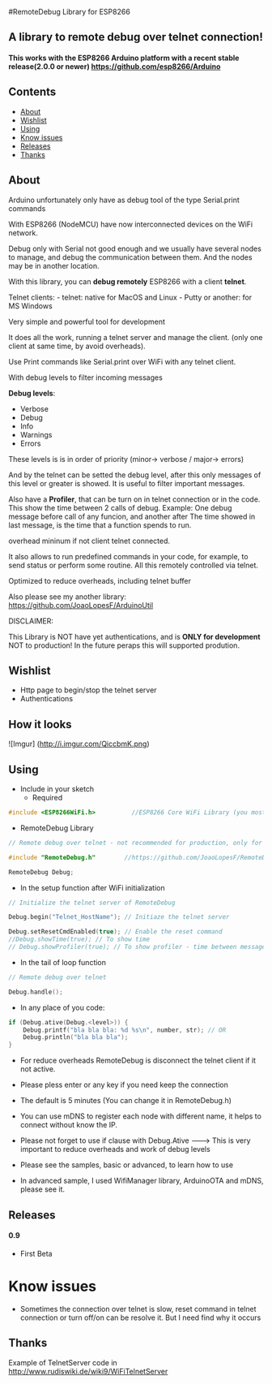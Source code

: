 #RemoteDebug Library for ESP8266

## A library to remote debug over telnet connection!

#### This works with the ESP8266 Arduino platform with a recent stable release(2.0.0 or newer) https://github.com/esp8266/Arduino

## Contents
 - [About](#about)
 - [Wishlist](#wishlist)
 - [Using](#using)
 - [Know issues](#knowissues)
 - [Releases](#releases)
 - [Thanks](#thanks)

## About

Arduino unfortunately only have as debug tool of the type Serial.print commands

With ESP8266 (NodeMCU) have now interconnected devices on the WiFi network.

Debug only with Serial not good enough and we usually have several nodes to manage,
and debug the communication between them.
And the nodes may be in another location.

With this library, you can **debug remotely** ESP8266 with a client **telnet**.

Telnet clients:
      - telnet: native for MacOS and Linux
      - Putty or another: for MS Windows

Very simple and powerful tool for development

It does all the work, running a telnet server and manage the client.
(only one client at same time, by avoid overheads).

Use Print commands like Serial.print over WiFi with any telnet client.

With debug levels to filter incoming messages

**Debug levels**:
 - Verbose
 - Debug
 - Info
 - Warnings
 - Errors

  These levels is is in order of priority (minor-> verbose / major-> errors)

And by the telnet can be setted the debug level,
after this only messages of this level or greater is showed.
It is useful to filter important messages.

Also have a **Profiler**, that can be turn on in telnet connection or in the code.
This show the time between 2 calls of debug.
Example: One debug message before call of any funcion, and another after
The time showed in last message, is the time that a function spends to run.

overhead mininum if not client telnet connected.

It also allows to run predefined commands in your code, for example, to send status or perform some routine. All this remotely controlled via telnet.

Optimized to reduce overheads, including telnet buffer

Also please see my another library: https://github.com/JoaoLopesF/ArduinoUtil

DISCLAIMER:

This Library is NOT have yet authentications, and is **ONLY for development** NOT to production!
In the future peraps this will supported prodution.

## Wishlist
- Http page to begin/stop the telnet server
- Authentications

## How it looks

![Imgur]
(http://i.imgur.com/QiccbmK.png)

## Using

- Include in your sketch
  - Required
```cpp
#include <ESP8266WiFi.h>          //ESP8266 Core WiFi Library (you most likely already have this in your sketch)
```
  - RemoteDebug Library
```cpp
// Remote debug over telnet - not recommended for production, only for development

#include "RemoteDebug.h"        //https://github.com/JoaoLopesF/RemoteDebug

RemoteDebug Debug;
```
- In the setup function after WiFi initialization
```cpp
// Initialize the telnet server of RemoteDebug

Debug.begin("Telnet_HostName"); // Initiaze the telnet server

Debug.setResetCmdEnabled(true); // Enable the reset command
//Debug.showTime(true); // To show time
// Debug.showProfiler(true); // To show profiler - time between messages of Debug

```
- In the tail of loop function
```cpp
// Remote debug over telnet

Debug.handle();

```
- In any place of you code:
```cpp
if (Debug.ative(Debug.<level>)) {
    Debug.printf("bla bla bla: %d %s\n", number, str); // OR
    Debug.println("bla bla bla");
}
```

 - For reduce overheads RemoteDebug is disconnect the telnet client if it not active.
 - Please pless enter or any key if you need keep the connection
 - The default is 5 minutes (You can change it in RemoteDebug.h)  
 - You can use mDNS to register each node with different name, it helps to connect without know the IP.

 - Please not forget to use if clause with Debug.Ative
   ---> This is very important to reduce overheads and work of debug levels

 - Please see the samples, basic or advanced, to learn how to use  

 - In advanced sample, I used WifiManager library, ArduinoOTA and mDNS, please see it.

## Releases
#### 0.9
- First Beta

# Know issues

- Sometimes the connection over telnet is slow,
  reset command in telnet connection or turn off/on can be resolve it.
  But I need find why it occurs

## Thanks

Example of TelnetServer code in http://www.rudiswiki.de/wiki9/WiFiTelnetServer

